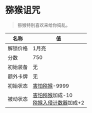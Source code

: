 # 猕猴诅咒  
> 猕猴特别喜欢来给你捣乱。  
  
名称  |  值  
----  |  ----  
解锁价格  |  1月亮  
分数  |  750  
初始装备  |  无  
额外卡牌  |  无  
初始状态  |  [害怕猕猴](MacaqueFear.md)-9999  
被动状态  |  [害怕猕猴](MacaqueFear.md)加成-10<br>[猕猴入侵计数器](MacaqueRaidCounter.md)加成+2  
